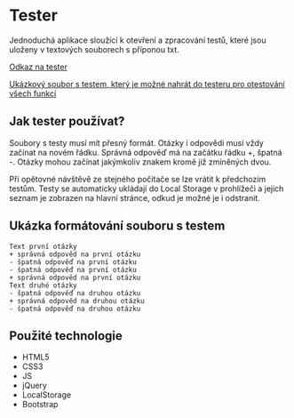 # Tester

Jednoduchá aplikace sloužící k otevření a zpracování testů, které jsou uloženy v textových souborech s příponou txt. 

[Odkaz na tester](https://dev.petrhovorka.com/tester/)

[Ukázkový soubor s testem, který je možné nahrát do testeru pro otestování všech funkcí](autoskola_test.txt)

## Jak tester používat?
Soubory s testy musí mít přesný formát. Otázky i odpovědi musí vždy začínat na novém řádku. Správná odpověď má na začátku řádku +, špatná -. Otázky mohou začínat jakýmkoliv znakem kromě již zmíněných dvou.

Při opětovné návštěvě ze stejného počítače se lze vrátit k předchozím testům. Testy se automaticky ukládají do Local Storage v prohlížeči a jejich seznam je zobrazen na hlavní stránce, odkud je možné je i odstranit.

## Ukázka formátování souboru s testem

    Text první otázky
    + správná odpověd na první otázku
    - špatná odpověď na první otázku
    - špatná odpověď na první otázku
    + správná odpověd na první otázku
    Text druhé otázky
    - špatná odpověď na druhou otázku
    + správná odpověd na druhou otázku
    - špatná odpověď na druhou otázku


## Použité technologie
*   HTML5
*   CSS3
*   JS
*   jQuery
*   LocalStorage
*   Bootstrap


